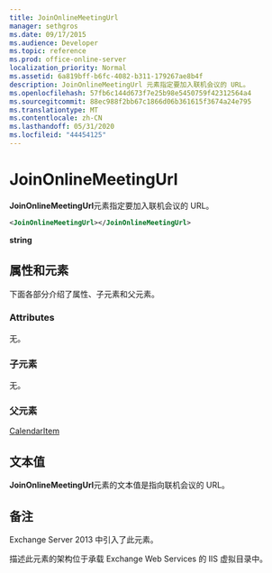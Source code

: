 ```yaml
---
title: JoinOnlineMeetingUrl
manager: sethgros
ms.date: 09/17/2015
ms.audience: Developer
ms.topic: reference
ms.prod: office-online-server
localization_priority: Normal
ms.assetid: 6a819bff-b6fc-4082-b311-179267ae8b4f
description: JoinOnlineMeetingUrl 元素指定要加入联机会议的 URL。
ms.openlocfilehash: 57fb6c144d673f7e25b98e5450759f42312564a4
ms.sourcegitcommit: 88ec988f2bb67c1866d06b361615f3674a24e795
ms.translationtype: MT
ms.contentlocale: zh-CN
ms.lasthandoff: 05/31/2020
ms.locfileid: "44454125"
---
```

# <a name="joinonlinemeetingurl"></a>JoinOnlineMeetingUrl

**JoinOnlineMeetingUrl**元素指定要加入联机会议的 URL。 
  
```XML
<JoinOnlineMeetingUrl></JoinOnlineMeetingUrl>
```

 **string**
## <a name="attributes-and-elements"></a>属性和元素

下面各部分介绍了属性、子元素和父元素。
  
### <a name="attributes"></a>Attributes

无。
  
### <a name="child-elements"></a>子元素

无。
  
### <a name="parent-elements"></a>父元素

[CalendarItem](calendaritem.md)
  
## <a name="text-value"></a>文本值

**JoinOnlineMeetingUrl**元素的文本值是指向联机会议的 URL。 
  
## <a name="remarks"></a>备注

Exchange Server 2013 中引入了此元素。
  
描述此元素的架构位于承载 Exchange Web Services 的 IIS 虚拟目录中。
  

